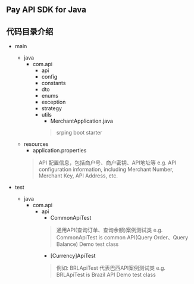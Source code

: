 ## Pay API SDK for Java

## 代码目录介绍
* main
  * java
    * com.api
      * api
      * config
      * constants
      * dto
      * enums
      * exception
      * strategy
      * utils
        * MerchantApplication.java
        > srping boot starter
  * resources
      * application.properties
    > API 配置信息，包括商户号、商户密钥、API地址等
    > e.g. API configuration information, including Merchant Number, Merchant Key, API Address, etc.
    
* test
  * java
    * com.api
      * api
        * CommonApiTest
        > 通用API(查询订单、查询余额)案例测试类
        > e.g. CommonApiTest is common API(Query Order、Query Balance) Demo test class
        * [Currency]ApiTest
        > 例如: BRLApiTest 代表巴西API案例测试类
        > e.g. BRLApiTest is Brazil API Demo test class
